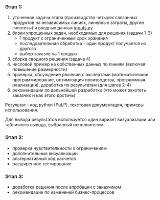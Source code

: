 ### Этап 1:

1. уточнение задачи этапа (производство четырех связанных продуктов на независимых линиях, линейные затраты, другие гипотезы) и вводных данных [inputs.py](https://github.com/epogrebnyak/linprog/blob/main/inputs.py)
2. блоки упрощенных задач, необходимых для решения (задачи 1-3)
   - 1 продукт с ограниченным срок хранения
   - последовательная обработка - один продукт получается из другого 
   - выбор заказов на 1 продукт 
3. сборка сводного решения (задача 4)
4. числовой пример на собственных данных по линиям (включая повышение размерности)
5. проверка, обсуждение решений c экспертами (математическое программирование, оптимизация производства, программная реализация), доработка по результатам (для шагов 2-4)
6. рекомендации по дальнейшей разработке (что может захотеть заказчик и как этого достичь)

Результат - код python (PuLP), текстовая документация, примеры использования.

Для вывода результатов используется один вариант визуализации или табличного вывода, выбранный исполнителем.

### Этап 2: 

- проверка чувствительности к ограничениям
- дополнительные визуализации 
- альтернативный ход расчетов
- расширенное тестирование

### Этап 3:

- доработка решения после апробации с заказчиком
- рекомендации по изменений бизнес-процессов
